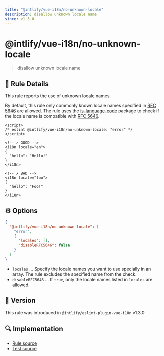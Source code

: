```yaml
---
title: "@intlify/vue-i18n/no-unknown-locale"
description: disallow unknown locale name
since: v1.3.0
---
```


# @intlify/vue-i18n/no-unknown-locale

> disallow unknown locale name

## :book: Rule Details

This rule reports the use of unknown locale names.

By default, this rule only commonly known locale names specified in [RFC 5646] are allowed.
The rule uses the [is-language-code] package to check if the locale name is compatible with [RFC 5646].

[rfc 5646]: https://datatracker.ietf.org/doc/html/rfc5646
[is-language-code]: https://www.npmjs.com/package/is-language-code

<eslint-code-block>

<!-- eslint-skip -->

```vue
<script>
/* eslint @intlify/vue-i18n/no-unknown-locale: "error" */
</script>

<!-- ✓ GOOD -->
<i18n locale="en">
{
  "hello": "Hello!"
}
</i18n>

<!-- ✗ BAD -->
<i18n locale="foo">
{
  "hello": "Foo!"
}
</i18n>
```

</eslint-code-block>

## :gear: Options

```json
{
  "@intlify/vue-i18n/no-unknown-locale": [
    "error",
    {
      "locales": [],
      "disableRFC5646": false
    }
  ]
}
```

- `locales` ... Specify the locale names you want to use specially in an array. The rule excludes the specified name from the check.
- `disableRFC5646` ... If `true`, only the locale names listed in `locales` are allowed.

## :rocket: Version

This rule was introduced in `@intlify/eslint-plugin-vue-i18n` v1.3.0

## :mag: Implementation

- [Rule source](https://github.com/intlify/eslint-plugin-vue-i18n/blob/master/lib/rules/no-unknown-locale.ts)
- [Test source](https://github.com/intlify/eslint-plugin-vue-i18n/tree/master/tests/lib/rules/no-unknown-locale.ts)
